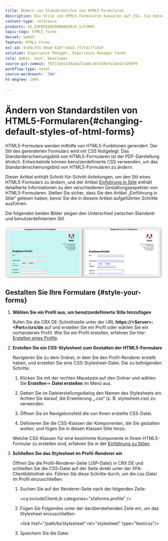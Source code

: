 ```yaml
---
title: Ändern von Standardstilen von HTML5-Formularen
description: Die Stile von HTML5-Formularen basieren auf CSS. Sie können die Standardstile des Formulars ändern.
content-type: reference
products: SG_EXPERIENCEMANAGER/6.5/FORMS
topic-tags: hTML5_forms
docset: aem65
feature: HTML5 Forms
exl-id: 4c84cfd1-50a4-416f-b4a5-7f2f4c7f10af
solution: Experience Manager, Experience Manager Forms
role: Admin, User, Developer
source-git-commit: f6771bd1338a4e27a48c3efd39efe18e57cb98f9
workflow-type: tm+mt
source-wordcount: '366'
ht-degree: 100%

---
```


# Ändern von Standardstilen von HTML5-Formularen{#changing-default-styles-of-html-forms}

HTML5-Formulare werden mithilfe von HTML5-Funktionen gerendert. Der Stil des gerenderten Formulars wird mit CSS festgelegt. Das Standarderscheinungsbild von HTML5-Formularen ist der PDF-Darstellung ähnlich. Entwickelnde können benutzerdefinierte CSS verwenden, um das Standarderscheinungsbild von HTML5-Formularen zu ändern.

Dieser Artikel enthält Schritt-für-Schritt-Anleitungen, um den Stil eines HTML5-Formulars zu ändern, und der Artikel [Einführung in Stile](/help/forms/using/css-styles.md) enthält detaillierte Informationen zu den verschiedenen Gestaltungsaspekten von HTML5-Formularen. Stellen Sie sicher, dass Sie den Artikel „Einführung in Stile“ gelesen haben, bevor Sie die in diesem Artikel aufgeführten Schritte ausführen.

Die folgenden beiden Bilder zeigen den Unterschied zwischen Standard- und benutzerdefiniertem Stil.

![images-002-small](assets/pictures-002-small.png)

## Gestalten Sie Ihre Formulare {#style-your-forms}

1. **Wählen Sie ein Profil aus, um benutzerdefinierte Stile hinzufügen**

   Rufen Sie die CRX DE-Schnittstelle unter der URL **https://&lt;Server>:&lt;Port>/crx/de** auf und erstellen Sie ein Profil oder wählen Sie ein vorhandenes Profil. Wie Sie ein Profil erstellen, erfahren Sie hier: [Erstellen eines Profils](/help/forms/using/custom-profile.md).

1. **Erstellen Sie ein CSS-Stylesheet zum Gestalten der HTML5-Formulare**

   Navigieren Sie zu dem Ordner, in dem Sie den Profil-Renderer erstellt haben, und erstellen Sie eine CSS-Stylesheet-Datei. Die zu befolgenden Schritte:

   1. Klicken Sie mit der rechten Maustaste auf den Ordner und wählen Sie **Erstellen**-> **Datei erstellen** im Menü aus.

   1. Geben Sie im Dateierstellungsdialog den Namen des Stylesheets ein. Achten Sie darauf, die Erweiterung „.css“ (z. B. stylesheet.css) zu verwenden.
   1. Öffnen Sie im Navigationsfeld die von Ihnen erstellte CSS-Datei.
   1. Definieren Sie die CSS-Klassen der Komponenten, die Sie gestalten wollen, und fügen Sie in diesen Klassen Stile hinzu.

   Welche CSS-Klassen für eine bestimmte Komponente in Ihrem HTML5-Formular zu erstellen sind, erfahren Sie in der [Einführung zu Stilen](/help/forms/using/css-styles.md).

1. **Schließen Sie das Stylesheet im Profil-Renderer ein**

   Öffnen Sie die Profil-Renderer-Seite (JSP-Datei) in CRX DE und schließen Sie die CSS-Datei auf der Seite direkt unter der XFA-Clientbibliothek ein. Führen Sie diese Schritte durch, um die css-Datei im Profil einzuschließen.

   1. Suchen Sie auf der Renderer-Seite nach der folgenden Zeile:

      &lt;cq:includeClientLib categories=&quot;xfaforms.profile&quot; />

   1. Fügen Sie Folgendes unter der darüberstehenden Zeile ein, um das Stylesheet einzuschließen:

      &lt;link href=&quot;/path/to/stylesheet&quot; rel=&quot;stylesheet&quot; type=&quot;text/css&quot;/>

   1. Speichern Sie die Datei.
